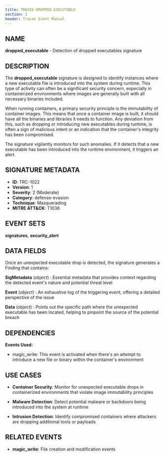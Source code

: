 ```yaml
---
title: TRACEE-DROPPED-EXECUTABLE
section: 1
header: Tracee Event Manual
---
```


## NAME

**dropped_executable** - Detection of dropped executables signature

## DESCRIPTION

The **dropped_executable** signature is designed to identify instances where a new executable file is introduced into the system during runtime. This type of activity can often be a significant security concern, especially in containerized environments where images are generally built with all necessary binaries included.

When running containers, a primary security principle is the immutability of container images. This means that once a container image is built, it should have all the binaries and libraries it needs to function. Any deviation from this, such as dropping or introducing new executables during runtime, is often a sign of malicious intent or an indication that the container's integrity has been compromised.

The signature vigilantly monitors for such anomalies. If it detects that a new executable has been introduced into the runtime environment, it triggers an alert.

## SIGNATURE METADATA

- **ID**: TRC-1022
- **Version**: 1
- **Severity**: 2 (Moderate)
- **Category**: defense-evasion
- **Technique**: Masquerading
- **MITRE ATT&CK**: T1036

## EVENT SETS

**signatures**, **security_alert**

## DATA FIELDS

Once an unexpected executable drop is detected, the signature generates a Finding that contains:

**SigMetadata** (*object*)
: Essential metadata that provides context regarding the detected event's nature and potential threat level

**Event** (*object*)
: An exhaustive log of the triggering event, offering a detailed perspective of the issue

**Data** (*object*)
: Points out the specific path where the unexpected executable has been located, helping to pinpoint the source of the potential breach

## DEPENDENCIES

**Events Used:**

- magic_write: This event is activated when there's an attempt to introduce a new file or binary within the container's environment

## USE CASES

- **Container Security**: Monitor for unexpected executable drops in containerized environments that violate image immutability principles

- **Malware Detection**: Detect potential malware or backdoors being introduced into the system at runtime

- **Intrusion Detection**: Identify compromised containers where attackers are dropping additional tools or payloads

## RELATED EVENTS

- **magic_write**: File creation and modification events